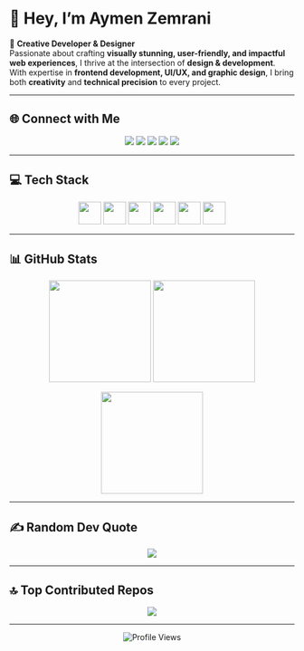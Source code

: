 # 👋 Hey, I’m Aymen Zemrani  

💫 **Creative Developer & Designer**  
Passionate about crafting **visually stunning, user-friendly, and impactful web experiences**, I thrive at the intersection of **design & development**. With expertise in **frontend development, UI/UX, and graphic design**, I bring both **creativity** and **technical precision** to every project.  

---

## 🌐 Connect with Me  
<p align="center">
  <a href="https://behance.net/aymanxmello"><img src="https://img.shields.io/badge/Behance-1769ff?logo=behance&logoColor=white" /></a>
  <a href="https://facebook.com/AymanElZmrani"><img src="https://img.shields.io/badge/Facebook-%231877F2.svg?logo=facebook&logoColor=white" /></a>
  <a href="https://instagram.com/ayman_x_mello"><img src="https://img.shields.io/badge/Instagram-%23E4405F.svg?logo=instagram&logoColor=white" /></a>
  <a href="https://linkedin.com/in/AymenZemrani"><img src="https://img.shields.io/badge/LinkedIn-%230077B5.svg?logo=linkedin&logoColor=white" /></a>
  <a href="https://youtube.com/@Ayman_x_mello"><img src="https://img.shields.io/badge/YouTube-%23FF0000.svg?logo=youtube&logoColor=white" /></a>
</p>

---

## 💻 Tech Stack  
<p align="center">
  <img src="https://c.tenor.com/8oLXTDj4WeYAAAAi/animated-html5.gif" height="40px" />
  <img src="https://c.tenor.com/lE-wjkY3j6gAAAAi/animated-css.gif" height="40px" />
  <img src="https://c.tenor.com/9bcdY8d_J6kAAAAi/javascript-js.gif" height="40px" />
  <img src="https://c.tenor.com/X8PbHqSk72gAAAAi/adobe-illustrator.gif" height="40px" />
  <img src="https://c.tenor.com/BXqU0u7duJEAAAAi/photoshop-adobe.gif" height="40px" />
  <img src="https://c.tenor.com/hlwOJ2H1R6UAAAAi/figma.gif" height="40px" />
</p>

---

## 📊 GitHub Stats  
<p align="center">
  <img src="https://github-readme-stats.vercel.app/api?username=Aymanxmello&theme=radical&hide_border=false&include_all_commits=true&count_private=true&show_icons=true&animation=true" height="180px"/>
  <img src="https://github-readme-streak-stats.herokuapp.com/?user=Aymanxmello&theme=radical&hide_border=false" height="180px"/>
</p>

<p align="center">
  <img src="https://github-readme-stats.vercel.app/api/top-langs/?username=Aymanxmello&theme=radical&hide_border=false&include_all_commits=true&count_private=true&layout=compact" height="180px"/>
</p>

---

## ✍️ Random Dev Quote  
<p align="center">
  <img src="https://quotes-github-readme.vercel.app/api?type=horizontal&theme=radical"/>
</p>

---

## 🔝 Top Contributed Repos  
<p align="center">
  <img src="https://github-contributor-stats.vercel.app/api?username=Aymanxmello&limit=5&theme=radical&combine_all_yearly_contributions=true"/>
</p>

---

<p align="center">
  <img src="https://visitcount.itsvg.in/api?id=Aymanxmello&icon=5&color=6" alt="Profile Views"/>
</p>
